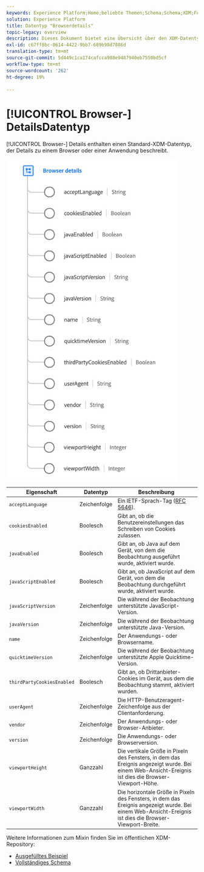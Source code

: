 ```yaml
---
keywords: Experience Platform;Home;beliebte Themen;Schema;Schema;XDM;Felder;Schemas;Schemas;Browser;Browserdetails;Datentyp;Datentyp;Datentyp;
solution: Experience Platform
title: Datentyp "Browserdetails"
topic-legacy: overview
description: Dieses Dokument bietet eine Übersicht über den XDM-Datentyp von Browserdetails.
exl-id: c67ff8bc-0614-4422-9bb7-689b98d7086d
translation-type: tm+mt
source-git-commit: 5d449c1ca174cafcca988e9487940eb7550bd5cf
workflow-type: tm+mt
source-wordcount: '262'
ht-degree: 19%

---
```


# [!UICONTROL Browser-] DetailsDatentyp

[!UICONTROL Browser-] Details enthalten einen Standard-XDM-Datentyp, der Details zu einem Browser oder einer Anwendung beschreibt.

<img src="../images/data-types/browser-details.png" width="450" /><br />

| Eigenschaft | Datentyp | Beschreibung |
| --- | --- | --- |
| `acceptLanguage` | Zeichenfolge | Ein IETF-Sprach-Tag ([RFC 5646](https://tools.ietf.org/html/rfc5646)). |
| `cookiesEnabled` | Boolesch | Gibt an, ob die Benutzereinstellungen das Schreiben von Cookies zulassen. |
| `javaEnabled` | Boolesch | Gibt an, ob Java auf dem Gerät, von dem die Beobachtung ausgeführt wurde, aktiviert wurde. |
| `javaScriptEnabled` | Boolesch | Gibt an, ob JavaScript auf dem Gerät, von dem die Beobachtung durchgeführt wurde, aktiviert wurde. |
| `javaScriptVersion` | Zeichenfolge | Die während der Beobachtung unterstützte JavaScript-Version. |
| `javaVersion` | Zeichenfolge | Die während der Beobachtung unterstützte Java-Version. |
| `name` | Zeichenfolge | Der Anwendungs- oder Browsername. |
| `quicktimeVersion` | Zeichenfolge | Die während der Beobachtung unterstützte Apple Quicktime-Version. |
| `thirdPartyCookiesEnabled` | Boolesch | Gibt an, ob Drittanbieter-Cookies im Gerät, aus dem die Beobachtung stammt, aktiviert wurden. |
| `userAgent` | Zeichenfolge | Die HTTP-Benutzeragent-Zeichenfolge aus der Clientanforderung. |
| `vendor` | Zeichenfolge | Der Anwendungs- oder Browser-Anbieter. |
| `version` | Zeichenfolge | Die Anwendungs- oder Browserversion. |
| `viewportHeight` | Ganzzahl | Die vertikale Größe in Pixeln des Fensters, in dem das Ereignis angezeigt wurde. Bei einem Web-Ansicht-Ereignis ist dies die Browser-Viewport-Höhe. |
| `viewportWidth` | Ganzzahl | Die horizontale Größe in Pixeln des Fensters, in dem das Ereignis angezeigt wurde. Bei einem Web-Ansicht-Ereignis ist dies die Browser-Viewport-Breite. |

Weitere Informationen zum Mixin finden Sie im öffentlichen XDM-Repository:

* [Ausgefülltes Beispiel](https://github.com/adobe/xdm/blob/master/components/datatypes/browserdetails.example.1.json)
* [Vollständiges Schema](https://github.com/adobe/xdm/blob/master/components/datatypes/browserdetails.schema.json)

